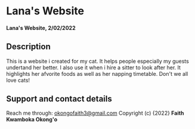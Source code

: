 # Lana's Website
#### Lana's Website, 2/02/2022
## Description
This is a website i created for my cat. It helps people especially my guests undertand her better. I also use it when i hire a sitter to look after her.
It highlights her afvorite foods as well as her napping timetable.
Don't we all love cats!
## Support and contact details
Reach me through: okongofaith3@gmail.com
Copyright (c) {2022} **Faith Kwamboka Okong'o**